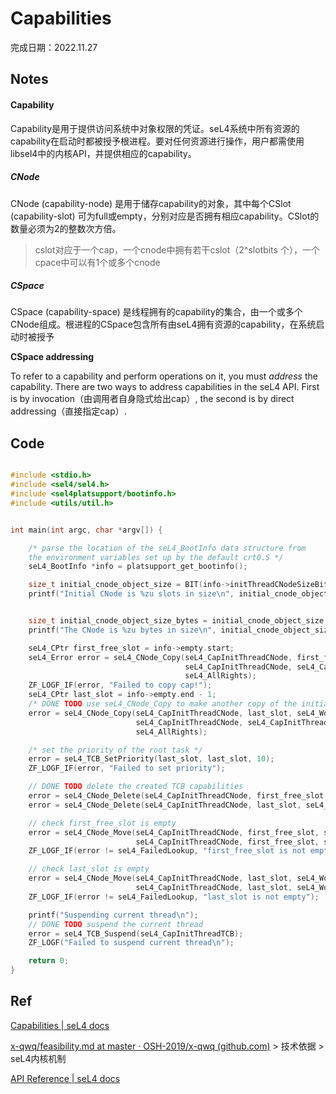 # Capabilities

完成日期：2022.11.27

## Notes

#### Capability

Capability是用于提供访问系统中对象权限的凭证。seL4系统中所有资源的capability在启动时都被授予根进程。要对任何资源进行操作，用户都需使用libsel4中的内核API，并提供相应的capability。

##### CNode

CNode (capability-node) 是用于储存capability的对象，其中每个CSlot (capability-slot) 可为full或empty，分别对应是否拥有相应capability。CSlot的数量必须为2的整数次方倍。

> cslot对应于一个cap，一个cnode中拥有若干cslot（2^slotbits 个），一个cpace中可以有1个或多个cnode

##### CSpace

CSpace (capability-space) 是线程拥有的capability的集合，由一个或多个CNode组成。根进程的CSpace包含所有由seL4拥有资源的capability，在系统启动时被授予

**CSpace addressing**

To refer to a capability and perform operations on it, you must *address* the capability. There are two ways to address capabilities in the seL4 API. First is by invocation（由调用者自身隐式给出cap）, the second is by direct addressing（直接指定cap）. 



## Code

```C

#include <stdio.h>
#include <sel4/sel4.h>
#include <sel4platsupport/bootinfo.h>
#include <utils/util.h>


int main(int argc, char *argv[]) {

    /* parse the location of the seL4_BootInfo data structure from
    the environment variables set up by the default crt0.S */
    seL4_BootInfo *info = platsupport_get_bootinfo();

    size_t initial_cnode_object_size = BIT(info->initThreadCNodeSizeBits);
    printf("Initial CNode is %zu slots in size\n", initial_cnode_object_size);


    size_t initial_cnode_object_size_bytes = initial_cnode_object_size * (1 << seL4_SlotBits); // DONE TODO calculate this.
    printf("The CNode is %zu bytes in size\n", initial_cnode_object_size_bytes);

    seL4_CPtr first_free_slot = info->empty.start;
    seL4_Error error = seL4_CNode_Copy(seL4_CapInitThreadCNode, first_free_slot, seL4_WordBits,
                                       seL4_CapInitThreadCNode, seL4_CapInitThreadTCB, seL4_WordBits,
                                       seL4_AllRights);
    ZF_LOGF_IF(error, "Failed to copy cap!");
    seL4_CPtr last_slot = info->empty.end - 1;
    /* DONE TODO use seL4_CNode_Copy to make another copy of the initial TCB capability to the last slot in the CSpace */
    error = seL4_CNode_Copy(seL4_CapInitThreadCNode, last_slot, seL4_WordBits,
                            seL4_CapInitThreadCNode, seL4_CapInitThreadTCB, seL4_WordBits,
                            seL4_AllRights);

    /* set the priority of the root task */
    error = seL4_TCB_SetPriority(last_slot, last_slot, 10);
    ZF_LOGF_IF(error, "Failed to set priority");

    // DONE TODO delete the created TCB capabilities
    error = seL4_CNode_Delete(seL4_CapInitThreadCNode, first_free_slot, seL4_WordBits);
    error = seL4_CNode_Delete(seL4_CapInitThreadCNode, last_slot, seL4_WordBits);

    // check first_free_slot is empty
    error = seL4_CNode_Move(seL4_CapInitThreadCNode, first_free_slot, seL4_WordBits,
                            seL4_CapInitThreadCNode, first_free_slot, seL4_WordBits);
    ZF_LOGF_IF(error != seL4_FailedLookup, "first_free_slot is not empty");

    // check last_slot is empty
    error = seL4_CNode_Move(seL4_CapInitThreadCNode, last_slot, seL4_WordBits,
                            seL4_CapInitThreadCNode, last_slot, seL4_WordBits);
    ZF_LOGF_IF(error != seL4_FailedLookup, "last_slot is not empty");

    printf("Suspending current thread\n");
    // DONE TODO suspend the current thread
    error = seL4_TCB_Suspend(seL4_CapInitThreadTCB);
    ZF_LOGF("Failed to suspend current thread\n");

    return 0;
}
```



## Ref

[Capabilities | seL4 docs](https://docs.sel4.systems/Tutorials/capabilities.html)

[x-qwq/feasibility.md at master · OSH-2019/x-qwq (github.com)](https://github.com/OSH-2019/x-qwq/blob/master/docs/feasibility.md) > 技术依据 > seL4内核机制

[API Reference | seL4 docs](https://docs.sel4.systems/projects/sel4/api-doc.html#copy)